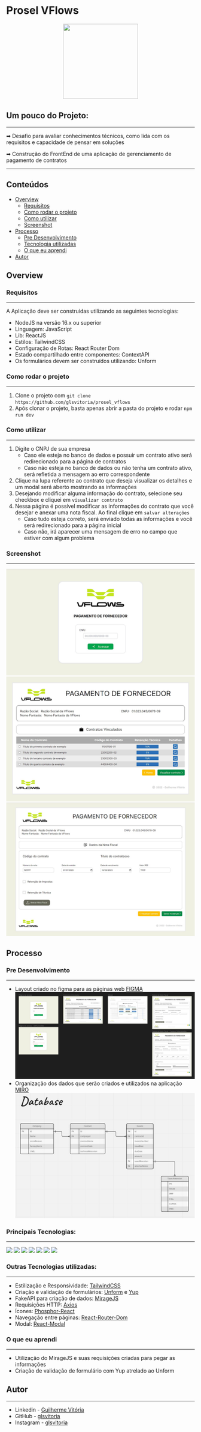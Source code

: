 # Prosel VFlows
<p align="center">
  <img src="https://img.icons8.com/plasticine/2x/circled-play.png" width="200px" height="200px"/></p>
<p align="center">

## Um pouco do Projeto:
---
➡ Desafio para avaliar conhecimentos técnicos, como lida com os requisitos e capacidade de pensar em soluções

➡ Construção do FrontEnd de uma aplicação de gerenciamento de pagamento de contratos

---
## Conteúdos

- [Overview](#overview)
  - [Requisitos](#requisitos)
  - [Como rodar o projeto](#como-rodar-o-projeto)
  - [Como utilizar](#como-utilizar-o-projeto)
  - [Screenshot](#screenshot)
- [Processo](#processo)
  - [Pre Desenvolvimento](#pre-desenvolvimento)
  - [Tecnologia utilizadas](#tecnologias-utilizadas)
  - [O que eu aprendi](#oque-eu-aprendi)
- [Autor](#autor)

## Overview

### Requisitos
---
A Aplicação deve ser construídas utilizando as seguintes tecnologias:
   - NodeJS na versão 16.x ou superior
   - Linguagem: JavaScript
   - Lib: ReactJS
   - Estilos: TailwindCSS
   - Configuração de Rotas: React Router Dom
   - Estado compartilhado entre componentes: ContextAPI
   - Os formulários devem ser construídos utilizando: Unform

### Como rodar o projeto
---
   1. Clone o projeto com `git clone https://github.com/glsvitoria/prosel_vflows`
   2. Após clonar o projeto, basta apenas abrir a pasta do projeto e rodar `npm run dev`

### Como utilizar
---
   1. Digite o CNPJ de sua empresa
      - Caso ele esteja no banco de dados e possuir um contrato ativo será redirecionado para a página de contratos
      - Caso não esteja no banco de dados ou não tenha um contrato ativo, será refletida a mensagem ao erro correspondente
   2. Clique na lupa referente ao contrato que deseja visualizar os detalhes e um modal será aberto mostrando as informações
   3. Desejando modificar alguma informação do contrato, selecione seu checkbox e cliquei em `visualizar contrato`
   4. Nessa página é possível modificar as informações do contrato que você desejar e anexar uma nota fiscal. Ao final clique em `salvar alterações`
      - Caso tudo esteja correto, será enviado todas as informações e você será redirecionado para a página inicial
      - Caso não, irá aparecer uma mensagem de erro no campo que estiver com algum problema

### Screenshot
---
![](./public/Home.jpg)
![](./public/Contracts.jpg)
![](./public/Invoices.jpg)

## Processo

### Pre Desenvolvimento
---
   - Layout criado no figma para as páginas web [FIGMA](https://www.figma.com/file/JkqBEKycqcIpi6iy4OfsKx/Prosel-VFlows?node-id=0%3A1&t=rPtY5COGQ8Cq5eUl-1)
   ![](./public/Figma.jpg)
   - Organização dos dados que serão criados e utilizados na aplicação [MIRO](https://miro.com/app/board/uXjVPqWx530=/?share_link_id=968923035230)
   ![](./public/Miro.jpg)

### Principais Tecnologias:
---
[<img src="https://img.shields.io/badge/HTML5-E34F26?style=for-the-badge&logo=html5&logoColor=white" />](https://github.com/glsvitoria)
[<img src="https://img.shields.io/badge/Sass-CC6699?style=for-the-badge&logo=sass&logoColor=white" />](https://github.com/glsvitoria)
[<img src="https://img.shields.io/badge/JavaScript-323330?style=for-the-badge&logo=javascript&logoColor=F7DF1E" />](https://github.com/glsvitoria)
[<img src="https://img.shields.io/badge/React-20232A?style=for-the-badge&logo=react&logoColor=61DAFB" />](https://github.com/glsvitoria)
[<img src="https://img.shields.io/badge/TypeScript-007ACC?style=for-the-badge&logo=typescript&logoColor=white" />](https://github.com/glsvitoria)
[<img src="https://img.shields.io/badge/React_Router-CA4245?style=for-the-badge&logo=react-router&logoColor=white" />](https://github.com/glsvitoria)
[<img src="https://img.shields.io/badge/Tailwind_CSS-38B2AC?style=for-the-badge&logo=tailwind-css&logoColor=white" />](https://github.com/glsvitoria)

### Outras Tecnologias utilizadas:
---
   - Estilização e Responsividade: [TailwindCSS](https://tailwindcss.com)
   - Criação e validação de formulários: [Unform](https://unform-rocketseat.vercel.app) e [Yup](https://unform-rocketseat.vercel.app/guides/validation)
   - FakeAPI para criação de dados: [MirageJS](https://miragejs.com)
   - Requisições HTTP: [Axios](https://axios-http.com/ptbr/)
   - Ícones: [Phosphor-React](https://phosphoricons.com)
   - Navegação entre páginas: [React-Router-Dom](https://reactrouter.com/en/main)
   - Modal: [React-Modal](https://www.npmjs.com/package/react-modal)

### O que eu aprendi
---
   - Utilização do MirageJS e suas requisições criadas para pegar as informações
   - Criação de validação de formulário com Yup atrelado ao Unform

## Autor
---
- Linkedin - [Guilherme Vitória](https://www.linkedin.com/in/glsvitoria/)
- GitHub - [glsvitoria](https://github.com/glsvitoria)
- Instagram - [glsvitoria](https://www.instagram.com/glsvitoria/)
